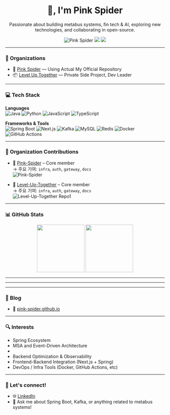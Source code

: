 <h1 align="center">👋, I'm Pink Spider</h1>

<p align="center">
  Passionate about building metabus systems, fin tech & AI, exploring new technologies, and collaborating in open-source.
</p>

<p align="center">
  <img src="https://komarev.com/ghpvc/?username=Pink-Spider&label=Profile+views" alt="Pink Spider" />
  <a href="https://pink-spider.github.io"><img src="https://img.shields.io/badge/Blog-%23FFA500.svg?style=flat&logo=blogger&logoColor=white"/></a>
  <a href="mailto:ceo@pink-spider.io"><img src="https://img.shields.io/badge/Email-D14836?style=flat&logo=gmail&logoColor=white"/></a>
</p>

---

### 💼 Organizations
- 🔧 [Pink Spider](https://github.com/Pink-Spider) — Using Actual My Official Repository
- 📦 [Level Up Together](https://github.com/Level-Up-Together) — Private Side Project, Dev Leader

---

### 💻 Tech Stack

**Languages**  
![Java](https://img.shields.io/badge/Java-%23ED8B00.svg?style=flat&logo=openjdk&logoColor=white)
![Python](https://img.shields.io/badge/Python-blue.svg?style=flat&logo=python&logoColor=white)
![JavaScript](https://img.shields.io/badge/JavaScript-%23323330.svg?style=flat&logo=javascript&logoColor=%23F7DF1E)
![TypeScript](https://img.shields.io/badge/TypeScript-%23007ACC.svg?style=flat&logo=typescript&logoColor=white)

**Frameworks & Tools**  
![Spring Boot](https://img.shields.io/badge/Spring_Boot-%236DB33F.svg?style=flat&logo=spring-boot&logoColor=white)
![Next.js](https://img.shields.io/badge/Next.js-%23000000.svg?style=flat&logo=next.js&logoColor=white)
![Kafka](https://img.shields.io/badge/Apache_Kafka-231F20?style=flat&logo=apache-kafka&logoColor=white)
![MySQL](https://img.shields.io/badge/MySQL-%2300f.svg?style=flat&logo=mysql&logoColor=white)
![Redis](https://img.shields.io/badge/Redis-%23DC382D.svg?style=flat&logo=redis&logoColor=white)
![Docker](https://img.shields.io/badge/Docker-%230db7ed.svg?style=flat&logo=docker&logoColor=white)
![GitHub Actions](https://img.shields.io/badge/GitHub_Actions-%232671E5.svg?style=flat&logo=githubactions&logoColor=white)

---
### 👥 Organization Contributions

- 🔧 [Pink-Spider](https://github.com/Pink-Spider) – Core member  
  → 주요 기여: `infra`, `auth`, `gateway`, `docs`  
  ![Pink-Spider](https://img.shields.io/github/stars/Level-Up-Together/level-up-together-bff?label=level-up-together-bff&style=social)

- 🔧 [Level-Up-Together](https://github.com/Level-Up-Together) – Core member  
  → 주요 기여: `infra`, `auth`, `gateway`, `docs`  
  ![Level-Up-Together Repo1](https://img.shields.io/github/stars/Level-Up-Together/level-up-together-bff?label=level-up-together-bff&style=social)
---


### 📊 GitHub Stats

<p align="center">
  <img src="https://github-readme-stats.vercel.app/api?username=dev-minimalism&show_icons=true&theme=github_dark" height="150"/>
  <img src="https://github-readme-stats.vercel.app/api/top-langs/?username=dev-minimalism&layout=compact&theme=github_dark" height="150"/>
</p>

---
<!--
### 🕸️ Snake Contribution Graph

<p align="center">
  <img src="https://github.com/your-username/your-username/raw/output/github-contribution-grid-snake.svg" alt="snake gif" />
</p>

> 🐍 이 애니메이션은 GitHub Actions로 자동 생성됩니다. 설치 방법도 알려드릴게요!
-->
---

<!--### ⏱️ Weekly Coding Stats (via Wakatime)-->

<!--START_SECTION:waka-->
<!--END_SECTION:waka-->


---

### 📝 Blog

- 🔗 [pink-spider.github.io](https://pink-spider.github.io/)

---

### 🔍 Interests

- Spring Ecosystem
- MSA and Event-Driven Architecture
- 
- Backend Optimization & Observability
- Frontend-Backend Integration (Next.js + Spring)
- DevOps / Infra Tools (Docker, GitHub Actions, etc)

---

### 🤝 Let's connect!

- 🌐 [LinkedIn](https://www.linkedin.com/in/yungoo-park-0b018b35a/)
- 💬 Ask me about Spring Boot, Kafka, or anything related to metabus systems!

